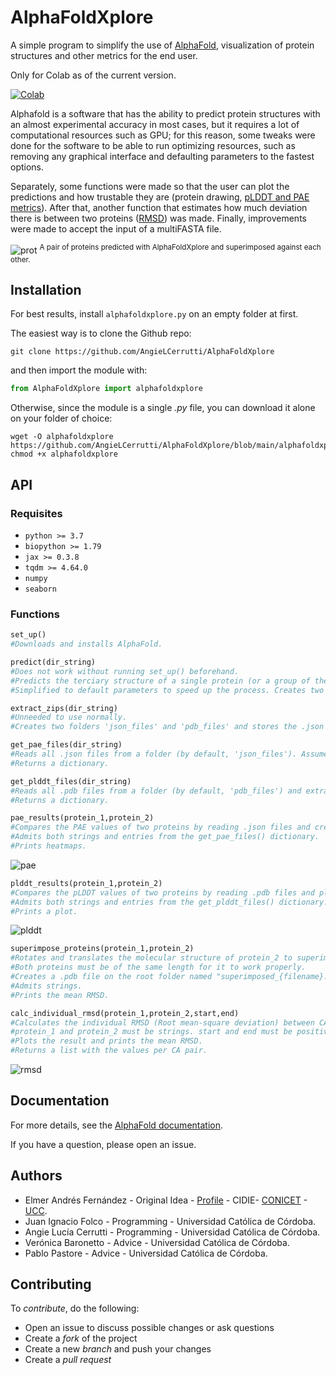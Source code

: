 # AlphaFoldXplore

A simple program to simplify the use of [AlphaFold](https://github.com/deepmind/alphafold), visualization of protein structures and other metrics for the end user.

Only for Colab as of the current version.

[![Colab](https://colab.research.google.com/assets/colab-badge.svg)](https://colab.research.google.com/github/AngieLCerrutti/AlphaFoldXplore/blob/main/example/AlphaFoldXplore_example.ipynb)

Alphafold is a software that has the ability to predict protein structures with an almost experimental accuracy in most cases, but it requires a lot of computational resources such as GPU; for this reason, some tweaks were done for the software to be able to run optimizing resources, such as removing any graphical interface and defaulting parameters to the fastest options. 

Separately, some functions were made so that the user can plot the predictions and how trustable they are (protein drawing, [pLDDT and PAE metrics](https://www.deepmind.com/publications/enabling-high-accuracy-protein-structure-prediction-at-the-proteome-scale)). After that, another function that estimates how much deviation there is between two proteins ([RMSD](https://www.sciencedirect.com/science/article/pii/S1359027898000194)) was made. Finally, improvements were made to accept the input of a multiFASTA file.

![prot](https://user-images.githubusercontent.com/62774640/174698354-a814f773-cd13-4d71-9192-04147fd29b64.jpeg)
<sup>A pair of proteins predicted with AlphaFoldXplore and superimposed against each other.</sup>

## Installation

For best results, install ```alphafoldxplore.py``` on an empty folder at first.

The easiest way is to clone the Github repo:
```
git clone https://github.com/AngieLCerrutti/AlphaFoldXplore
```
and then import the module with:
```python
from AlphaFoldXplore import alphafoldxplore
```

Otherwise, since the module is a single _.py_ file, you can download it alone on your folder of choice:
```
wget -O alphafoldxplore https://github.com/AngieLCerrutti/AlphaFoldXplore/blob/main/alphafoldxplore.py
chmod +x alphafoldxplore
```
## API

### Requisites

* ``` python >= 3.7 ```
* ``` biopython >= 1.79 ```
* ``` jax >= 0.3.8 ```
* ``` tqdm >= 4.64.0 ```
* ``` numpy ```
* ``` seaborn ```
### Functions

```python
set_up()
#Downloads and installs AlphaFold.

predict(dir_string)
#Does not work without running set_up() beforehand.
#Predicts the terciary structure of a single protein (or a group of them) by reading a FASTA file.
#Simplified to default parameters to speed up the process. Creates two folders 'json_files' and 'pdb_files' with the results inside.

extract_zips(dir_string)
#Unneeded to use normally. 
#Creates two folders 'json_files' and 'pdb_files' and stores the .json and .pdb files from the folders inside.

get_pae_files(dir_string)
#Reads all .json files from a folder (by default, 'json_files'). Assumes the .json files are those from the predictions.
#Returns a dictionary.

get_plddt_files(dir_string)
#Reads all .pdb files from a folder (by default, 'pdb_files') and extracts the pLDDT values from its CA atoms.
#Returns a dictionary.

pae_results(protein_1,protein_2)
#Compares the PAE values of two proteins by reading .json files and creating heatmaps. Protein_2 is optional.
#Admits both strings and entries from the get_pae_files() dictionary.
#Prints heatmaps.
```
![pae](https://user-images.githubusercontent.com/62774640/174699169-3e1f19b3-2ac4-41db-afed-71db8fd18c79.jpeg)

```python
plddt_results(protein_1,protein_2)
#Compares the pLDDT values of two proteins by reading .pdb files and plotting values of all CA atoms. Protein_2 is optional.
#Admits both strings and entries from the get_plddt_files() dictionary.
#Prints a plot.
```
![plddt](https://user-images.githubusercontent.com/62774640/174700466-921443d1-bee0-4a91-aa85-98b66b558242.jpeg)


```python
superimpose_proteins(protein_1,protein_2)
#Rotates and translates the molecular structure of protein_2 to superimpose (match) it with protein_1.
#Both proteins must be of the same length for it to work properly.
#Creates a .pdb file on the root folder named "superimposed_{filename}.pdb".
#Admits strings.
#Prints the mean RMSD.

calc_individual_rmsd(protein_1,protein_2,start,end)
#Calculates the individual RMSD (Root mean-square deviation) between CA atoms of both proteins.
#protein_1 and protein_2 must be strings. start and end must be positive int numbers and are optional.
#Plots the result and prints the mean RMSD.
#Returns a list with the values per CA pair.
```
![rmsd](https://user-images.githubusercontent.com/62774640/174699787-d526c0d6-26d7-4ec4-93a2-d0762e1af301.jpeg)

## Documentation
For more details, see the [AlphaFold documentation](https://github.com/deepmind/alphafold).

If you have a question, please open an issue.

## Authors

- Elmer Andrés Fernández - Original Idea - [Profile](https://www.researchgate.net/profile/Elmer-Fernandez-2) - CIDIE- [CONICET](https://www.conicet.gov.ar) - [UCC](http://www.ucc.edu.ar).
- Juan Ignacio Folco - Programming - Universidad Católica de Córdoba.
- Angie Lucía Cerrutti -  Programming - Universidad Católica de Córdoba.
- Verónica Baronetto - Advice - Universidad Católica de Córdoba.
- Pablo Pastore - Advice - Universidad Católica de Córdoba.


## Contributing

To *contribute*, do the following:

* Open an issue to discuss possible changes or ask questions
* Create a *fork* of the project
* Create a new *branch* and push your changes
* Create a *pull request*

